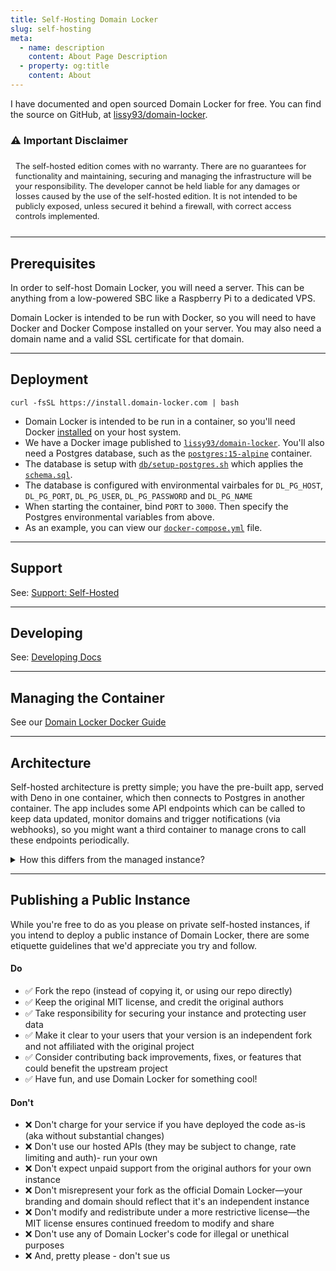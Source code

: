 ```yaml
---
title: Self-Hosting Domain Locker
slug: self-hosting  
meta:
  - name: description
    content: About Page Description
  - property: og:title
    content: About
---
```


I have documented and open sourced Domain Locker for free. You can find the source on GitHub, at [lissy93/domain-locker](https://github.com/lissy93/domain-locker).

### ⚠️ Important Disclaimer
<blockquote class="warning">
The self-hosted edition comes with no warranty. There are no guarantees for functionality and maintaining, securing and managing the infrastructure will be your responsibility. The developer cannot be held liable for any damages or losses caused by the use of the self-hosted edition.
It is not intended to be publicly exposed, unless secured it behind a firewall, with correct access controls implemented.
</blockquote>

---

## Prerequisites

In order to self-host Domain Locker, you will need a server.
This can be anything from a low-powered SBC like a Raspberry Pi  to a dedicated VPS.


Domain Locker is intended to be run with Docker, so you will need to have Docker and Docker Compose installed on your server.
You may also need a domain name and a valid SSL certificate for that domain.

---

## Deployment

```
curl -fsSL https://install.domain-locker.com | bash
```

- Domain Locker is intended to be run in a container, so you'll need Docker [installed](https://docs.docker.com/engine/install/) on your host system.
- We have a Docker image published to [`lissy93/domain-locker`](https://hub.docker.com/r/lissy93/domain-locker).
You'll also need a Postgres database, such as the [`postgres:15-alpine`](https://hub.docker.com/_/postgres?tab=tags&name=15-alpine) container.
- The database is setup with [`db/setup-postgres.sh`](https://github.com/Lissy93/domain-locker/blob/main/db/setup-postgres.sh) which applies the [`schema.sql`](https://github.com/Lissy93/domain-locker/blob/main/db/schema.sql).
- The database is configured with environmental vairbales for `DL_PG_HOST`, `DL_PG_PORT`, `DL_PG_USER`, `DL_PG_PASSWORD` and `DL_PG_NAME`
- When starting the container, bind `PORT` to `3000`. Then specify the Postgres environmental variables from above.
- As an example, you can view our [`docker-compose.yml`](https://github.com/Lissy93/domain-locker/blob/main/docker-compose.yml) file.

---

## Support

See: [Support: Self-Hosted](/about/support/self-hosted-support)

---

## Developing

See: [Developing Docs](/about/developing)

---

## Managing the Container

See our [Domain Locker Docker Guide](/about/developing/general-docker-advice)

---

## Architecture

Self-hosted architecture is pretty simple; you have the pre-built app, served with Deno in one container, which then connects to Postgres in another container. The app includes some API endpoints which can be called to keep data updated, monitor domains and trigger notifications (via webhooks), so you might want a third container to manage crons to call these endpoints periodically.

<details>
<summary>How this differs from the managed instance?</summary>

This differs slightly from the managed instance, as self-hosted is designed to be standalone, and run in an easy docker-compose without being reliant upon external services.

Whereas the managed instance has dependencies on third-parties, which must be configured. You can switch the version at anytime, using the `DL_ENV_TYPE` environmental variable, which is set to `selfHosted` by default. (but note that you will need to configure the third-party platforms and services if you switch to managed). Either way, you can find the docs for all the services used [here](/about/developing/third-party-docs).

<div class="screenshots-wrap">
<img src="/articles/domain-locker-arch-self-hosted.svg" >
<img src="/articles/domain-locker-arch-managed.svg" >
</div>

</details>


---

## Publishing a Public Instance

While you're free to do as you please on private self-hosted instances, if you intend to deploy a public instance of Domain Locker, there are some etiquette guidelines that we'd appreciate you try and follow.

#### Do
- ✅ Fork the repo (instead of copying it, or using our repo directly)
- ✅ Keep the original MIT license, and credit the original authors
- ✅ Take responsibility for securing your instance and protecting user data
- ✅ Make it clear to your users that your version is an independent fork and not affiliated with the original project
- ✅ Consider contributing back improvements, fixes, or features that could benefit the upstream project
- ✅ Have fun, and use Domain Locker for something cool!

#### Don't
- ❌ Don't charge for your service if you have deployed the code as-is (aka without substantial changes)
- ❌ Don't use our hosted APIs (they may be subject to change, rate limiting and auth)- run your own
- ❌ Don't expect unpaid support from the original authors for your own instance
- ❌ Don't misrepresent your fork as the official Domain Locker—your branding and domain should reflect that it's an independent instance
- ❌ Don't modify and redistribute under a more restrictive license—the MIT license ensures continued freedom to modify and share
- ❌ Don't use any of Domain Locker's code for illegal or unethical purposes
- ❌ And, pretty please - don't sue us


<style>
  .warning {
    background-color: var(--yellow-200);
    color: var(--yellow-800);
    border: 1px solid var(--yellow-600);
    border-radius: 0.25rem;
    padding: 0.5rem;
    margin: 0.25rem 0 1rem 0;
    font-size: 0.8rem;
    line-height: 1rem;
    p {
      margin: 0.2rem 0 0 0;
    }
  }
.screenshots-wrap {
  display: flex;
  gap: 1rem;
  justify-content: center;
  flex-wrap: wrap;
  img {
    height: 550px;
    width: auto;
    max-width: 100%;
    object-fit: contain;
    margin: 0;
    border-radius: 8px;
    box-shadow: 0 0 10px rgba(0,0,0,0.1);
  }
  @media (max-width: 600px) {
  flex-direction: column;
  align-items: center;
    img {
      height: auto;
      width: 100%;
      max-height: 550px;
    }
}
}


</style>
